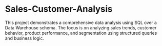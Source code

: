 # Sales-Customer-Analysis
This project demonstrates a comprehensive data analysis using SQL over a Data Warehouse schema. The focus is on analyzing sales trends, customer behavior, product performance, and segmentation using structured queries and business logic.
